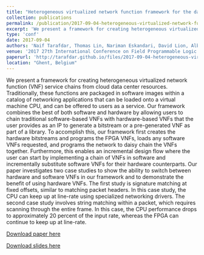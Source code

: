 ```yaml
---
title: "Heterogeneous virtualized network function framework for the data center"
collection: publications
permalink: /publication/2017-09-04-heterogeneous-virtualized-network-function-framework-for-the-data-center
excerpt: 'We present a framework for creating heterogeneous virtualized network function (VNF) service chains from cloud data center resources...'
type: 'conf'
date: 2017-09-04
authors: 'Naif Tarafdar, Thomas Lin, Nariman Eskandari, David Lion, Alberto Leon-Garcia, Paul Chow'
venue: '2017 27th International Conference on Field Programmable Logic and Applications (FPL)'
paperurl: 'http://tarafdar.github.io/files/2017-09-04-heterogeneous-virtualized-network-function-framework-for-the-data-center.pdf'
location: "Ghent, Belgium"
---
```


We present a framework for creating heterogeneous virtualized network function (VNF) service chains from cloud data center resources. Traditionally, these functions are packaged in software images within a catalog of networking applications that can be loaded onto a virtual machine CPU, and can be offered to users as a service. Our framework combines the best of both software and hardware by allowing users to chain traditional software-based VNFs with hardware-based VNFs that the user provides as an IP to generate a bitstream or a pre-generated VNF as part of a library. To accomplish this, our framework first creates the hardware bitstreams and programs the FPGA VNFs, loads any software VNFs requested, and programs the network to daisy chain the VNFs together. Furthermore, this enables an incremental design flow where the user can start by implementing a chain of VNFs in software and incrementally substitute software VNFs for their hardware counterparts. Our paper investigates two case studies to show the ability to switch between hardware and software VNFs in our framework and to demonstrate the benefit of using hardware VNFs. The first study is signature matching at fixed offsets, similar to matching packet headers. In this case study, the CPU can keep up at line-rate using specialized networking drivers. The second case study involves string matching within a packet, which requires scanning through the entire frame. In this case, the CPU performance drops to approximately 20 percent of the input rate, whereas the FPGA can continue to keep up at line-rate.



[Download paper here](http://tarafdar.github.io/files/2017-09-04-heterogeneous-virtualized-network-function-framework-for-the-data-center.pdf)

[Download slides here](http://tarafdar.github.io/files/2017-09-04-heterogeneous-virtualized-network-function-framework-for-the-data-center.pptx)
